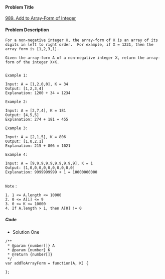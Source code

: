 #### Problem Title
[989. Add to Array-Form of Integer](https://leetcode.com/problems/add-to-array-form-of-integer/)
#### Problem Description
```
For a non-negative integer X, the array-form of X is an array of its digits in left to right order.  For example, if X = 1231, then the array form is [1,2,3,1].

Given the array-form A of a non-negative integer X, return the array-form of the integer X+K.


Example 1:

Input: A = [1,2,0,0], K = 34
Output: [1,2,3,4]
Explanation: 1200 + 34 = 1234

Example 2:

Input: A = [2,7,4], K = 181
Output: [4,5,5]
Explanation: 274 + 181 = 455

Example 3:

Input: A = [2,1,5], K = 806
Output: [1,0,2,1]
Explanation: 215 + 806 = 1021

Example 4:

Input: A = [9,9,9,9,9,9,9,9,9,9], K = 1
Output: [1,0,0,0,0,0,0,0,0,0,0]
Explanation: 9999999999 + 1 = 10000000000
 

Note：

1. 1 <= A.length <= 10000
2. 0 <= A[i] <= 9
3. 0 <= K <= 10000
4. If A.length > 1, then A[0] != 0

```

##### Code

- Solution One
```
/**
 * @param {number[]} A
 * @param {number} K
 * @return {number[]}
 */
var addToArrayForm = function(A, K) {
    
};
```
